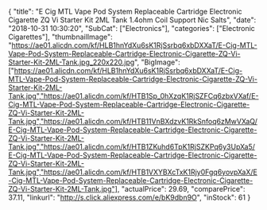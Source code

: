 {
	"title": "E Cig MTL Vape Pod System Replaceable Cartridge Electronic Cigarette ZQ Vi Starter Kit 2ML Tank 1.4ohm Coil Support Nic Salts",
	"date": "2018-10-31 10:30:20",
	"SubCat": ["Electronics"],
	"categories": ["Electronic Cigarettes"],
	"thumbnailImage": "https://ae01.alicdn.com/kf/HLB1hnYdXu6sK1RjSsrbq6xbDXXaT/E-Cig-MTL-Vape-Pod-System-Replaceable-Cartridge-Electronic-Cigarette-ZQ-Vi-Starter-Kit-2ML-Tank.jpg_220x220.jpg",
	"BigImage": ["https://ae01.alicdn.com/kf/HLB1hnYdXu6sK1RjSsrbq6xbDXXaT/E-Cig-MTL-Vape-Pod-System-Replaceable-Cartridge-Electronic-Cigarette-ZQ-Vi-Starter-Kit-2ML-Tank.jpg","https://ae01.alicdn.com/kf/HTB1Sp_0hXzqK1RjSZFCq6zbxVXaf/E-Cig-MTL-Vape-Pod-System-Replaceable-Cartridge-Electronic-Cigarette-ZQ-Vi-Starter-Kit-2ML-Tank.jpg","https://ae01.alicdn.com/kf/HTB11VnBXdzvK1RkSnfoq6zMwVXaQ/E-Cig-MTL-Vape-Pod-System-Replaceable-Cartridge-Electronic-Cigarette-ZQ-Vi-Starter-Kit-2ML-Tank.jpg","https://ae01.alicdn.com/kf/HTB1ZKuhd6TpK1RjSZKPq6y3UpXa5/E-Cig-MTL-Vape-Pod-System-Replaceable-Cartridge-Electronic-Cigarette-ZQ-Vi-Starter-Kit-2ML-Tank.jpg","https://ae01.alicdn.com/kf/HTB1VXYBXcTxK1Rjy0Fgq6yovpXaX/E-Cig-MTL-Vape-Pod-System-Replaceable-Cartridge-Electronic-Cigarette-ZQ-Vi-Starter-Kit-2ML-Tank.jpg"],
	"actualPrice": 29.69,
	"comparePrice": 37.11,
	"linkurl": "http://s.click.aliexpress.com/e/bK9dbn9O",
	"inStock": 61
}
